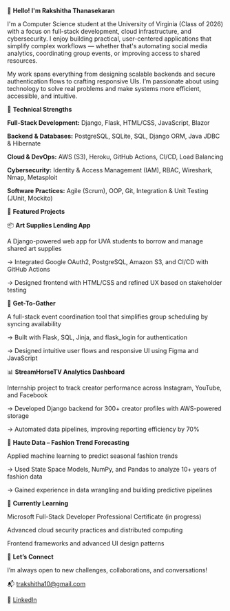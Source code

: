 👋 **Hello! I'm Rakshitha Thanasekaran**

I'm a Computer Science student at the University of Virginia (Class of 2026) with a focus on full-stack development, cloud infrastructure, and cybersecurity. I enjoy building practical, user-centered applications that simplify complex workflows — whether that's automating social media analytics, coordinating group events, or improving access to shared resources.

My work spans everything from designing scalable backends and secure authentication flows to crafting responsive UIs. I’m passionate about using technology to solve real problems and make systems more efficient, accessible, and intuitive.


🔧 **Technical Strengths**

**Full-Stack Development:** Django, Flask, HTML/CSS, JavaScript, Blazor

**Backend & Databases:** PostgreSQL, SQLite, SQL, Django ORM, Java JDBC & Hibernate

**Cloud & DevOps:** AWS (S3), Heroku, GitHub Actions, CI/CD, Load Balancing

**Cybersecurity:** Identity & Access Management (IAM), RBAC, Wireshark, Nmap, Metasploit

**Software Practices:** Agile (Scrum), OOP, Git, Integration & Unit Testing (JUnit, Mockito)


🚀 **Featured Projects**


📦 **Art Supplies Lending App**

A Django-powered web app for UVA students to borrow and manage shared art supplies

→ Integrated Google OAuth2, PostgreSQL, Amazon S3, and CI/CD with GitHub Actions

→ Designed frontend with HTML/CSS and refined UX based on stakeholder testing


📅 **Get-To-Gather**

A full-stack event coordination tool that simplifies group scheduling by syncing availability

→ Built with Flask, SQL, Jinja, and flask_login for authentication

→ Designed intuitive user flows and responsive UI using Figma and JavaScript


📊 **StreamHorseTV Analytics Dashboard**

Internship project to track creator performance across Instagram, YouTube, and Facebook

→ Developed Django backend for 300+ creator profiles with AWS-powered storage

→ Automated data pipelines, improving reporting efficiency by 70%


👗 **Haute Data – Fashion Trend Forecasting**

Applied machine learning to predict seasonal fashion trends

→ Used State Space Models, NumPy, and Pandas to analyze 10+ years of fashion data

→ Gained experience in data wrangling and building predictive pipelines


🌱 **Currently Learning**

Microsoft Full-Stack Developer Professional Certificate (in progress)

Advanced cloud security practices and distributed computing

Frontend frameworks and advanced UI design patterns


🤝 **Let’s Connect**

I’m always open to new challenges, collaborations, and conversations!

📬 trakshitha10@gmail.com

🔗 [LinkedIn](www.linkedin.com/in/rakshitha-thanasekaran)
